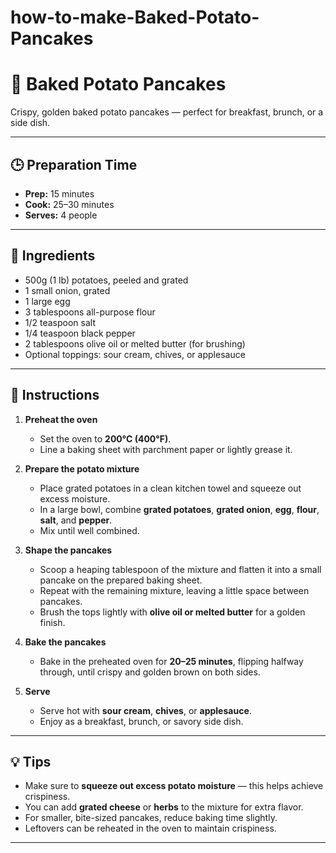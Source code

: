 # how-to-make-Baked-Potato-Pancakes
# 🥔 Baked Potato Pancakes

Crispy, golden baked potato pancakes — perfect for breakfast, brunch, or a side dish.  

---

## 🕒 Preparation Time
- **Prep:** 15 minutes  
- **Cook:** 25–30 minutes  
- **Serves:** 4 people  

---

## 🧂 Ingredients
- 500g (1 lb) potatoes, peeled and grated  
- 1 small onion, grated  
- 1 large egg  
- 3 tablespoons all-purpose flour  
- 1/2 teaspoon salt  
- 1/4 teaspoon black pepper  
- 2 tablespoons olive oil or melted butter (for brushing)  
- Optional toppings: sour cream, chives, or applesauce  

---

## 🔪 Instructions

1. **Preheat the oven**  
   - Set the oven to **200°C (400°F)**.  
   - Line a baking sheet with parchment paper or lightly grease it.

2. **Prepare the potato mixture**  
   - Place grated potatoes in a clean kitchen towel and squeeze out excess moisture.  
   - In a large bowl, combine **grated potatoes**, **grated onion**, **egg**, **flour**, **salt**, and **pepper**.  
   - Mix until well combined.

3. **Shape the pancakes**  
   - Scoop a heaping tablespoon of the mixture and flatten it into a small pancake on the prepared baking sheet.  
   - Repeat with the remaining mixture, leaving a little space between pancakes.  
   - Brush the tops lightly with **olive oil or melted butter** for a golden finish.

4. **Bake the pancakes**  
   - Bake in the preheated oven for **20–25 minutes**, flipping halfway through, until crispy and golden brown on both sides.

5. **Serve**  
   - Serve hot with **sour cream**, **chives**, or **applesauce**.  
   - Enjoy as a breakfast, brunch, or savory side dish.

---

## 💡 Tips
- Make sure to **squeeze out excess potato moisture** — this helps achieve crispiness.  
- You can add **grated cheese** or **herbs** to the mixture for extra flavor.  
- For smaller, bite-sized pancakes, reduce baking time slightly.  
- Leftovers can be reheated in the oven to maintain crispiness.  

---
